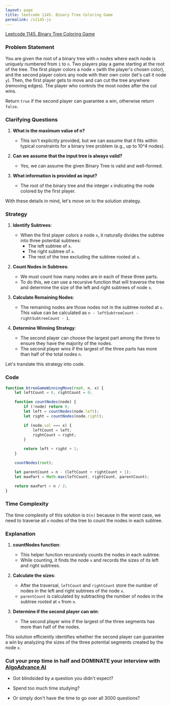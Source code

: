```yaml
---
layout: page
title: leetcode 1145. Binary Tree Coloring Game
permalink: /s1145-js
---
```

[Leetcode 1145. Binary Tree Coloring Game](https://algoadvance.github.io/algoadvance/l1145)
### Problem Statement

You are given the root of a binary tree with `n` nodes where each node is uniquely numbered from `1` to `n`. Two players play a game starting at the root of the tree. The first player colors a node `x` (with the player's chosen color), and the second player colors any node with their own color (let's call it node `y`). Then, the first player gets to move and can cut the tree anywhere (removing edges). The player who controls the most nodes after the cut wins.

Return `true` if the second player can guarantee a win, otherwise return `false`.

### Clarifying Questions

1. **What is the maximum value of n?**
   - This isn't explicitly provided, but we can assume that it fits within typical constraints for a binary tree problem (e.g., up to 10^4 nodes).

2. **Can we assume that the input tree is always valid?**
   - Yes, we can assume the given Binary Tree is valid and well-formed.

3. **What information is provided as input?**
   - The root of the binary tree and the integer `x` indicating the node colored by the first player.

With these details in mind, let's move on to the solution strategy.

### Strategy

1. **Identify Subtrees**:
   - When the first player colors a node `x`, it naturally divides the subtree into three potential subtrees:
     - The left subtree of `x`.
     - The right subtree of `x`.
     - The rest of the tree excluding the subtree rooted at `x`.

2. **Count Nodes in Subtrees**:
   - We must count how many nodes are in each of these three parts. 
   - To do this, we can use a recursive function that will traverse the tree and determine the size of the left and right subtrees of node `x`.

3. **Calculate Remaining Nodes**:
   - The remaining nodes are those nodes not in the subtree rooted at `x`. This value can be calculated as `n - leftSubtreeCount - rightSubtreeCount - 1`.

4. **Determine Winning Strategy**:
   - The second player can choose the largest part among the three to ensure they have the majority of the nodes.
   - The second player wins if the largest of the three parts has more than half of the total nodes `n`.

Let's translate this strategy into code.

### Code

```javascript
function btreeGameWinningMove(root, n, x) {
    let leftCount = 0, rightCount = 0;

    function countNodes(node) {
        if (!node) return 0;
        let left = countNodes(node.left);
        let right = countNodes(node.right);

        if (node.val === x) {
            leftCount = left;
            rightCount = right;
        }

        return left + right + 1;
    }

    countNodes(root);

    let parentCount = n - (leftCount + rightCount + 1);
    let maxPart = Math.max(leftCount, rightCount, parentCount);

    return maxPart > n / 2;
}
```

### Time Complexity

The time complexity of this solution is `O(n)` because in the worst case, we need to traverse all `n` nodes of the tree to count the nodes in each subtree.

### Explanation

1. **countNodes function**:
   - This helper function recursively counts the nodes in each subtree.
   - While counting, it finds the node `x` and records the sizes of its left and right subtrees.

2. **Calculate the sizes**:
   - After the traversal, `leftCount` and `rightCount` store the number of nodes in the left and right subtrees of the node `x`.
   - `parentCount` is calculated by subtracting the number of nodes in the subtree rooted at `x` from `n`.

3. **Determine if the second player can win**:
   - The second player wins if the largest of the three segments has more than half of the nodes.

This solution efficiently identifies whether the second player can guarantee a win by analyzing the sizes of the three potential segments created by the node `x`.




### Cut your prep time in half and DOMINATE your interview with [AlgoAdvance AI](https://algoAdvance.com)

- Got blindsided by a question you didn't expect?

- Spend too much time studying?

- Or simply don't have the time to go over all 3000 questions?

